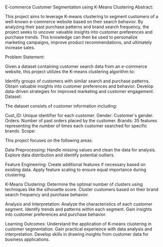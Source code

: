 
E-commerce Customer Segmentation using K-Means Clustering
Abstract:

This project aims to leverage K-means clustering to segment customers of a well-known e-commerce website based on their search behavior. By analyzing their past purchase patterns and brand search frequency, the project seeks to uncover valuable insights into customer preferences and purchase trends. This knowledge can then be used to personalize marketing campaigns, improve product recommendations, and ultimately increase sales.

Problem Statement:

Given a dataset containing customer search data from an e-commerce website, this project utilizes the K-means clustering algorithm to:

Identify groups of customers with similar search and purchase patterns.
Obtain valuable insights into customer preferences and behavior.
Develop data-driven strategies for improved marketing and customer engagement.
Dataset:

The dataset consists of customer information including:

Cust_ID: Unique identifier for each customer.
Gender: Customer's gender.
Orders: Number of past orders placed by the customer.
Brands: 35 features representing the number of times each customer searched for specific brands.
Scope:

This project focuses on the following areas:

Data Preprocessing:
Handle missing values and clean the data for analysis.
Explore data distribution and identify potential outliers.

Feature Engineering:
Create additional features if necessary based on existing data.
Apply feature scaling to ensure equal importance during clustering.

K-Means Clustering:
Determine the optimal number of clusters using techniques like the silhouette score.
Cluster customers based on their brand search frequency and purchase behavior.

Analysis and Interpretation:
Analyze the characteristics of each customer segment.
Identify trends and patterns within each segment.
Gain insights into customer preferences and purchase behavior.

Learning Outcomes:
Understand the application of K-means clustering in customer segmentation.
Gain practical experience with data analysis and interpretation.
Develop skills in drawing insights from customer data for business applications.
